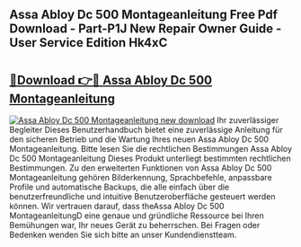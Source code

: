 ## Assa Abloy Dc 500 Montageanleitung Free Pdf Download - Part-P1J New Repair Owner Guide - User Service Edition Hk4xC

# <h2><a href="http://df70g6.blite.top/?on=Assa+Abloy+Dc+500+Montageanleitung">🔗Download 👉🔴 Assa Abloy Dc 500 Montageanleitung</a></h2>

[![Assa Abloy Dc 500 Montageanleitung new download](https://i.imgur.com/lujVjoI.png)](http://df70g6.blite.top/?on=Assa+Abloy+Dc+500+Montageanleitung)
Ihr zuverlässiger Begleiter Dieses Benutzerhandbuch bietet eine zuverlässige Anleitung für den sicheren Betrieb und die Wartung Ihres neuen Assa Abloy Dc 500 Montageanleitung. Bitte lesen Sie die rechtlichen Bestimmungen Assa Abloy Dc 500 Montageanleitung Dieses Produkt unterliegt bestimmten rechtlichen Bestimmungen. Zu den erweiterten Funktionen von Assa Abloy Dc 500 Montageanleitung gehören Bilderkennung, Sprachbefehle, anpassbare Profile und automatische Backups, die alle einfach über die benutzerfreundliche und intuitive Benutzeroberfläche gesteuert werden können. Wir vertrauen darauf, dass theAssa Abloy Dc 500 MontageanleitungD eine genaue und gründliche Ressource bei Ihren Bemühungen war, Ihr neues Gerät zu beherrschen. Bei Fragen oder Bedenken wenden Sie sich bitte an unser Kundendienstteam.
